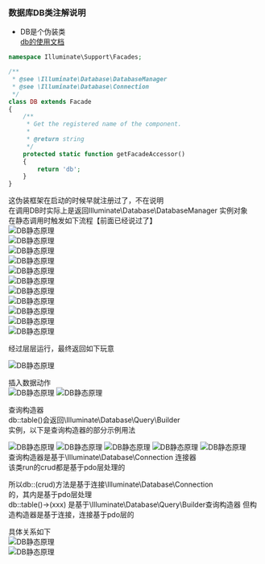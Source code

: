 ### 数据库DB类注解说明
- DB是个伪装类  
 [db的使用文档](https://learnku.com/docs/laravel/5.5/database/1326#running-queries)
```php 
namespace Illuminate\Support\Facades;

/**
 * @see \Illuminate\Database\DatabaseManager
 * @see \Illuminate\Database\Connection
 */
class DB extends Facade
{
    /**
     * Get the registered name of the component.
     *
     * @return string
     */
    protected static function getFacadeAccessor()
    {
        return 'db';
    }
}

```   
这伪装框架在启动的时候早就注册过了，不在说明   
在调用DB时实际上是返回Illuminate\Database\DatabaseManager 实例对象  
在静态调用时触发如下流程【前面已经说过了】  
![DB静态原理](images/db1.png)   
![DB静态原理](images/db2.png)   
![DB静态原理](images/db3.png)   
![DB静态原理](images/db4.png)   
![DB静态原理](images/db5.png)   
![DB静态原理](images/db6.png)   
![DB静态原理](images/db7.png)   
![DB静态原理](images/db8.png)   
![DB静态原理](images/db9.png)   
![DB静态原理](images/db10.png)   
![DB静态原理](images/db11.png)  

经过层层运行，最终返回如下玩意  
 
![DB静态原理](images/db12.png)  

插入数据动作  
 ![DB静态原理](images/db13.png) 
 ![DB静态原理](images/db14.png) 
 
 查询构造器  
 db::table()会返回\Illuminate\Database\Query\Builder  
 实例，以下是查询构造器的部分示例用法  
 
![DB静态原理](images/db15.png) 
![DB静态原理](images/db16.png) 
![DB静态原理](images/db17.png) 
![DB静态原理](images/db18.png) 
![DB静态原理](images/db19.png)   
查询构造器是基于\Illuminate\Database\Connection 连接器  
该类run的crud都是基于pdo层处理的


所以db::(crud)方法是基于连接\Illuminate\Database\Connection  
的，其内是基于pdo层处理    
db::table()->(xxx) 是基于\Illuminate\Database\Query\Builder查询构造器 
但构造构造器是基于连接，连接基于pdo层的   

具体关系如下   
![DB静态原理](images/db20.png)  
![DB静态原理](images/db21.png)  